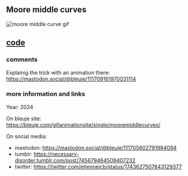 ## Moore middle curves

![moore middle curve gif](https://bleuje.com/gifset/2024/2024_mooremiddlecurves.gif)

## [code](https://github.com/Bleuje/processing-animations-code/blob/main/code/mooremiddlecurves/mooremiddlecurves.pde)

### comments

Explainig the trick with an animation there: https://mastodon.social/@bleuje/111709161970031114

### more information and links

Year: 2024

On bleuje site: https://bleuje.com/gifanimationsite/single/mooremiddlecurves/

On social media:
 - mastodon: https://mastodon.social/@bleuje/111705602791994094 
 - tumblr: https://necessary-disorder.tumblr.com/post/745679464509407232
 - twitter: https://twitter.com/etiennejcb/status/1743627507843129377
